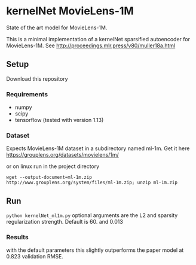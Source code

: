 # kernelNet MovieLens-1M

State of the art model for MovieLens-1M.

This is a minimal implementation of a kernelNet sparsified autoencoder for MovieLens-1M. 
See http://proceedings.mlr.press/v80/muller18a.html

## Setup
Download this repository

### Requirements
* numpy
* scipy
* tensorflow (tested with version 1.13)

### Dataset
Expects MovieLens-1M dataset in a subdirectory named ml-1m.
Get it here https://grouplens.org/datasets/movielens/1m/

or on linux run in the project directory

```wget --output-document=ml-1m.zip http://www.grouplens.org/system/files/ml-1m.zip; unzip ml-1m.zip```

## Run
```python kernelNet_ml1m.py```
optional arguments are the L2 and sparsity regularization strength. Default is 60. and 0.013

### Results
with the default parameters this slightly outperforms the paper model at 0.823 validation RMSE.
